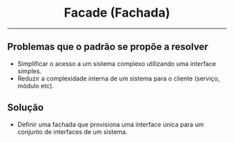 <center><h1>Facade (Fachada)</h1></center>

***

## Problemas que o padrão se propõe a resolver

* Simplificar o acesso a um sistema complexo utilizando uma interface simples.
* Reduzir a complexidade interna de um sistema para o cliente (serviço, módulo etc).

## Solução

* Definir uma fachada que provisiona uma interface única para um conjunto de interfaces de um sistema. 